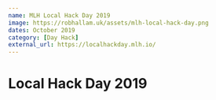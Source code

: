 ```yaml
---
name: MLH Local Hack Day 2019
image: https://robhallam.uk/assets/mlh-local-hack-day.png
dates: October 2019
category: [Day Hack]
external_url: https://localhackday.mlh.io/
---
```


# Local Hack Day 2019